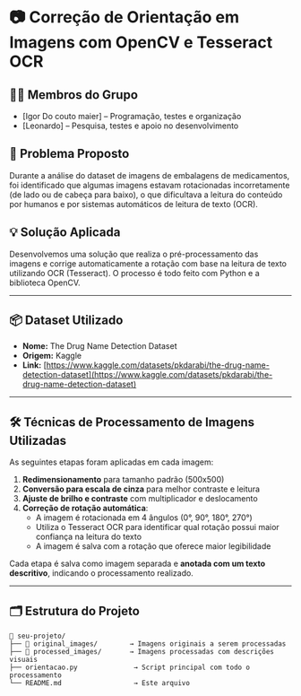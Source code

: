 # 📷 Correção de Orientação em Imagens com OpenCV e Tesseract OCR

## 👨‍💻 Membros do Grupo
- [Igor Do couto maier] – Programação, testes e organização
- [Leonardo] – Pesquisa, testes e apoio no desenvolvimento


## 🎯 Problema Proposto
Durante a análise do dataset de imagens de embalagens de medicamentos, foi identificado que algumas imagens estavam rotacionadas incorretamente (de lado ou de cabeça para baixo), o que dificultava a leitura do conteúdo por humanos e por sistemas automáticos de leitura de texto (OCR).

## 💡 Solução Aplicada
Desenvolvemos uma solução que realiza o pré-processamento das imagens e corrige automaticamente a rotação com base na leitura de texto utilizando OCR (Tesseract). O processo é todo feito com Python e a biblioteca OpenCV.

---

## 📦 Dataset Utilizado

- **Nome:** The Drug Name Detection Dataset  
- **Origem:** Kaggle  
- **Link:** [https://www.kaggle.com/datasets/pkdarabi/the-drug-name-detection-dataset](https://www.kaggle.com/datasets/pkdarabi/the-drug-name-detection-dataset)

---

## 🛠️ Técnicas de Processamento de Imagens Utilizadas

As seguintes etapas foram aplicadas em cada imagem:

1. **Redimensionamento** para tamanho padrão (500x500)
2. **Conversão para escala de cinza** para melhor contraste e leitura
3. **Ajuste de brilho e contraste** com multiplicador e deslocamento
4. **Correção de rotação automática**:
   - A imagem é rotacionada em 4 ângulos (0°, 90°, 180°, 270°)
   - Utiliza o Tesseract OCR para identificar qual rotação possui maior confiança na leitura do texto
   - A imagem é salva com a rotação que oferece maior legibilidade

Cada etapa é salva como imagem separada e **anotada com um texto descritivo**, indicando o processamento realizado.

---

## 🗂️ Estrutura do Projeto

```plaintext
📁 seu-projeto/
├── 📁 original_images/        → Imagens originais a serem processadas
├── 📁 processed_images/       → Imagens processadas com descrições visuais
├── orientacao.py              → Script principal com todo o processamento
└── README.md                  → Este arquivo




